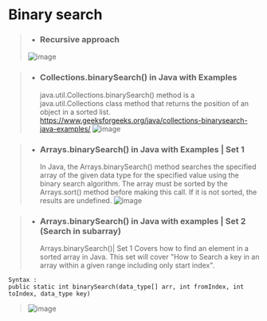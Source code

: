 # Binary search
> - ### Recursive approach
> ![image](https://github.com/user-attachments/assets/3dadb0bc-e52c-4939-87d4-ea2ebd94ae85)

> - ### Collections.binarySearch() in Java with Examples
>   java.util.Collections.binarySearch() method is a java.util.Collections class method that returns the position of an object in a sorted list.
>   https://www.geeksforgeeks.org/java/collections-binarysearch-java-examples/
>   ![image](https://github.com/user-attachments/assets/100e5a25-7dc8-4a76-87b0-ce3b0edbf911)

> - ### Arrays.binarySearch() in Java with Examples | Set 1
>   In Java, the Arrays.binarySearch() method searches the specified array of the given data type for the specified value using the binary search algorithm.
>   The array must be sorted by the Arrays.sort() method before making this call. If it is not sorted, the results are undefined.
>   ![image](https://github.com/user-attachments/assets/eb5333a8-9c0c-47b5-bc0c-bce991140130)

> - ### Arrays.binarySearch() in Java with examples | Set 2 (Search in subarray)
>   Arrays.binarySearch()| Set 1 Covers how to find an element in a sorted array in Java. This set will cover "How to Search a key in an array within a given range including only start index".
```
Syntax :  
public static int binarySearch(data_type[] arr, int fromIndex, int toIndex, data_type key)
```
>![image](https://github.com/user-attachments/assets/b21d68eb-3b2e-40ec-aa85-26f0d5bd2e77)

>
